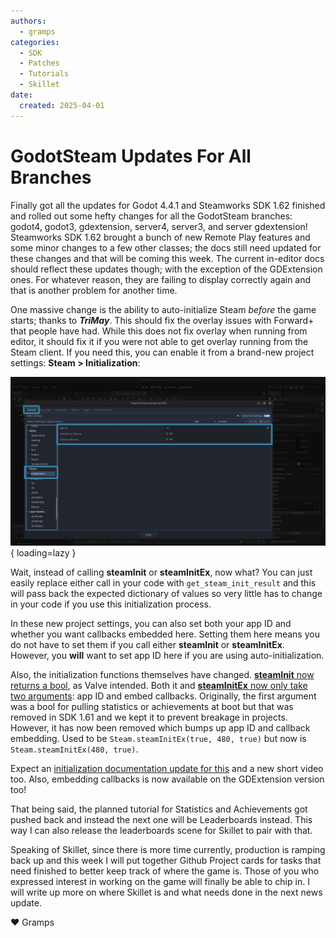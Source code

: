 ```yaml
---
authors:
  - gramps
categories:
  - SDK
  - Patches
  - Tutorials
  - Skillet
date:
  created: 2025-04-01
---
```


# GodotSteam Updates For All Branches

Finally got all the updates for Godot 4.4.1 and Steamworks SDK 1.62 finished and rolled out some hefty changes for all the GodotSteam branches: godot4, godot3, gdextension, server4, server3, and server gdextension!  Steamworks SDK 1.62 brought a bunch of new Remote Play features and some minor changes to a few other classes; the docs still need updated for these changes and that will be coming this week.  The current in-editor docs should reflect these updates though; with the exception of the GDExtension ones.  For whatever reason, they are failing to display correctly again and that is another problem for another time.

One massive change is the ability to auto-initialize Steam _before_ the game starts; thanks to ***TriMay***.  This should fix the overlay issues with Forward+ that people have had.  While this does not fix overlay when running from editor, it should fix it if you were not able to get overlay running from the Steam client.  If you need this, you can enable it from a brand-new project settings: **Steam > Initialization**:

![Project Settings](../../assets/images/news/2025-04-01-initialize.jpg){ loading=lazy }

Wait, instead of calling **steamInit** or **steamInitEx**, now what? You can just easily replace either call in your code with `get_steam_init_result` and this will pass back the expected dictionary of values so very little has to change in your code if you use this initialization process.

In these new project settings, you can also set both your app ID and whether you want callbacks embedded here.  Setting them here means you do not have to set them if you call either **steamInit** or **steamInitEx**.  However, you **will** want to set app ID here if you are using auto-initialization.

Also, the initialization functions themselves have changed.  [**steamInit** now returns a bool](../../classes/main.md#steaminit), as Valve intended.  Both it and [**steamInitEx** now only take two arguments](../../classes/main.md#steaminitex): app ID and embed callbacks.  Originally, the first argument was a bool for pulling statistics or achievements at boot but that was removed in SDK 1.61 and we kept it to prevent breakage in projects.  However, it has now been removed which bumps up app ID and callback embedding. Used to be `Steam.steamInitEx(true, 480, true)` but now is `Steam.steamInitEx(480, true)`.

Expect an [initialization documentation update for this](../../tutorials/initializing.md) and a new short video too.  Also, embedding callbacks is now available on the GDExtension version too!

That being said, the planned tutorial for Statistics and Achievements got pushed back and instead the next one will be Leaderboards instead.  This way I can also release the leaderboards scene for Skillet to pair with that.

Speaking of Skillet, since there is more time currently, production is ramping back up and this week I will put together Github Project cards for tasks that need finished to better keep track of where the game is.  Those of you who expressed interest in working on the game will finally be able to chip in.  I will write up more on where Skillet is and what needs done in the next news update.

:heart: Gramps